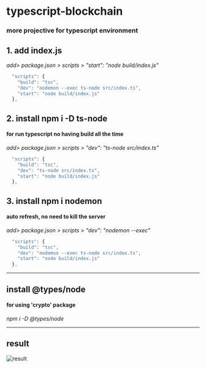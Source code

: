 # typescript-blockchain  
### more projective for typescript environment  
## 1. add index.js  
*add> package.json > scripts >  "start": "node build/index.js"*
```javascript
  "scripts": {
    "build": "tsc",
    "dev": "nodemon --exec ts-node src/index.ts",
    "start": "node build/index.js"
  },
```
## 2. install  npm i -D ts-node  
#### for run typescript no having build all the time  
*add> package.json > scripts >  "dev": "ts-node src/index.ts"*
```javascript
  "scripts": {
    "build": "tsc",
    "dev": "ts-node src/index.ts",
    "start": "node build/index.js"
  },
```
## 3. install npm i nodemon  
#### auto refresh, no need to kill the server  
*add> package.json > scripts >  "dev": "nodemon --exec"*
```javascript
  "scripts": {
    "build": "tsc",
    "dev": "nodemon --exec ts-node src/index.ts",
    "start": "node build/index.js"
  },
```
- - -
## install @types/node  
#### for using 'crypto' package  
*npm i -D @types/node*
- - -
## result  
![result](https://user-images.githubusercontent.com/55618626/180645714-2dd7de4d-f7e5-4fb9-a478-a0cc228fa2c6.png)
